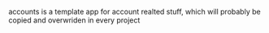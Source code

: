 accounts is a template app for account realted stuff, which will probably be copied and overwriden in every project

